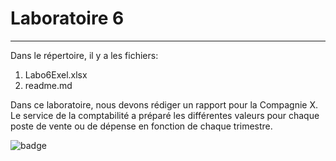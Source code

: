 # Laboratoire 6 

---

Dans le répertoire, il y a les fichiers:
1. Labo6Exel.xlsx
2. readme.md

Dans ce laboratoire, nous devons rédiger un rapport pour la Compagnie X. Le service de la
comptabilité a préparé les différentes valeurs pour chaque poste de vente ou de
dépense en fonction de chaque trimestre.


![badge](https://img.shields.io/badge/Labo6-En%20cours-yellow)